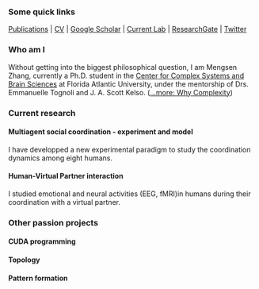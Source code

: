 ### Some quick links
[Publications](/pubs.md) | [CV](/docs/cv_Mengsen_20180414.pdf) | [Google Scholar](https://scholar.google.com/citations?user=YfVxfjMAAAAJ&hl=en) | [Current Lab](http://www.ccs.fau.edu/hbbl3/) | [ResearchGate](https://www.researchgate.net/profile/Mengsen_Zhang) | [Twitter](https://twitter.com/Mengsen) 

### Who am I
Without getting into the biggest philosophical question, I am Mengsen Zhang, currently a Ph.D. student in the [Center for Complex Systems and Brain Sciences](http://www.ccs.fau.edu/) at Florida Atlantic University, under the mentorship of Drs. Emmanuelle Tognoli and J. A. Scott Kelso. ([...more: Why Complexity](/complex.md))


### Current research
#### Multiagent social coordination - experiment and model
I have developped a new experimental paradigm to study the coordination dynamics among eight humans. 
#### Human-Virtual Partner interaction
I studied emotional and neural activities (EEG, fMRI)in humans during their coordination with a virtual partner. 

### Other passion projects
#### CUDA programming
#### Topology
#### Pattern formation
